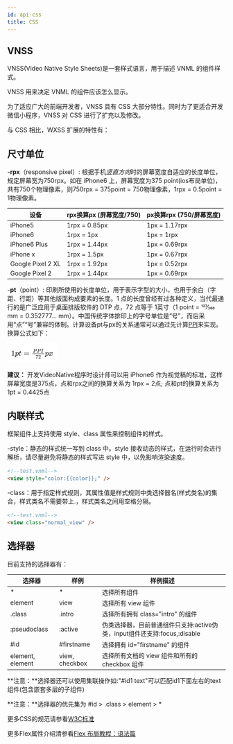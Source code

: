 ```yaml
---
id: api-css
title: CSS
---
```


## VNSS

VNSS(Video Native Style Sheets)是一套样式语言，用于描述 VNML 的组件样式。

VNSS 用来决定 VNML 的组件应该怎么显示。

为了适应广大的前端开发者，VNSS 具有 CSS 大部分特性。同时为了更适合开发微信小程序，VNSS 对 CSS 进行了扩充以及修改。

与 CSS 相比，WXSS 扩展的特性有：

## 尺寸单位

-**rpx**（responsive pixel）: 根据手机*竖直方向*时的屏幕宽度自适应的长度单位，规定屏幕宽为750rpx。如在 iPhone6 上，屏幕宽度为375 point(ios布局单位)，共有750个物理像素，则750rpx = 375point = 750物理像素，1rpx = 0.5point = 1物理像素。

设备 | rpx换算px (屏幕宽度/750) |px换算rpx (750/屏幕宽度)
--- | --- | ---
iPhone5 | 1rpx = 0.85px | 1px = 1.17rpx
iPhone6 | 1rpx = 1px | 1px = 1rpx
iPhone6 Plus | 1rpx = 1.44px | 1px = 0.69rpx
iPhone x | 1rpx = 1.5px | 1px = 0.67rpx
Google Pixel 2 XL | 1rpx = 1.92px | 1px = 0.52rpx
Google Pixel 2 | 1rpx = 1.44px | 1px = 0.69rpx

-**pt**（point）: 印刷所使用的长度单位，用于表示字型的大小，也用于余白（字距、行距）等其他版面构成要素的长度。1 点的长度曾经有过各种定义，当代最通行的是广泛应用于桌面排版软件的 DTP 点，72 点等于 1英寸（1 point = 127⁄360 mm = 0.352777... mm）。中国传统字体排印上的字号单位是“号”，而后采用“点”“号”兼容的体制。计算设备pt与px的关系通常可以通过先计算[PPI](https://en.wikipedia.org/wiki/Pixel_density)来实现。换算公式如下：

![ppi pt](../images/ppi_pt.png)

**建议：** 开发VideoNative程序时设计师可以用 iPhone6 作为视觉稿的标准，这样屏幕宽度是375点，点和rpx之间的换算关系为 1rpx = 2点; 点和pt的换算关系为 1pt = 0.4425点

## 内联样式

框架组件上支持使用 style、class 属性来控制组件的样式。

-style：静态的样式统一写到 class 中。style 接收动态的样式，在运行时会进行解析，请尽量避免将静态的样式写进 style 中，以免影响渲染速度。

```html
<!--test.vnml-->
<view style="color:{{color}};" />
```

-class：用于指定样式规则，其属性值是样式规则中类选择器名(样式类名)的集合，样式类名不需要带上.，样式类名之间用空格分隔。

```html
<!--test.vnml-->
<view class="normal_view" />
```

## 选择器

目前支持的选择器有：

选择器 | 样例 | 样例描述
--- | --- | ---
\* | \* | 选择所有组件
element | view | 选择所有 view 组件
.class | .intro | 选择所有拥有 class="intro" 的组件
:pseudoclass | :active | 伪类选择器，目前普通组件只支持:active伪类，input组件还支持:focus,:disable
\#id | #firstname | 选择拥有 id="firstname" 的组件
element, element | view, checkbox | 选择所有文档的 view 组件和所有的 checkbox 组件

**注意：**选择器还可以使用集联操作如:"#id1 text"可以匹配id1下面左右的text组件(包含嵌套多层的子组件)

**注意：**选择器的优先集为 #id > .class > element > *

更多CSS的规范请参看[W3C标准](https://developer.mozilla.org/en-US/docs/Web/CSS)

更多Flex属性介绍清参看[Flex 布局教程：语法篇](http://www.ruanyifeng.com/blog/2015/07/flex-grammar.html)